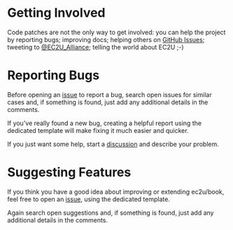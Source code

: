 # Getting Involved

Code patches are not the only way to get involved: you can help the project by reporting bugs; improving docs; helping
others on [GitHub Issues](issues); tweeting to [@EC2U_Alliance](https://twitter.com/EC2U_Alliance); telling the world
about EC2U ;-)

# Reporting Bugs

Before opening an [issue](issues) to report a bug, search open issues for similar cases and, if something is found, 
just add any additional details in the comments.

If you've really found a new bug, creating a helpful report using the dedicated template will make fixing it much
easier and quicker.

If you just want some help, start a [discussion](discussions) and describe your problem.

# Suggesting Features

If you think you have a good idea about improving or extending ec2u/book, feel free to open an [issue](issues), using the
dedicated template.

Again search open suggestions and, if something is found, just add any additional details in the comments.
